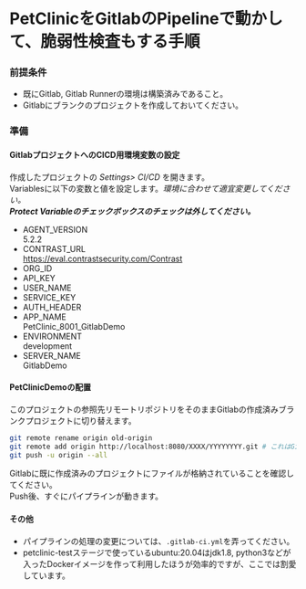 # PetClinicをGitlabのPipelineで動かして、脆弱性検査もする手順

### 前提条件
- 既にGitlab, Gitlab Runnerの環境は構築済みであること。
- Gitlabにブランクのプロジェクトを作成しておいてください。

### 準備
#### GitlabプロジェクトへのCICD用環境変数の設定
作成したプロジェクトの *Settings> CI/CD* を開きます。  
Variablesに以下の変数と値を設定します。*環境に合わせて適宜変更してください。*  
***Protect Variableのチェックボックスのチェックは外してください。***
- AGENT_VERSION  
  5.2.2
- CONTRAST_URL  
  https://eval.contrastsecurity.com/Contrast
- ORG_ID  
- API_KEY  
- USER_NAME  
- SERVICE_KEY  
- AUTH_HEADER  
- APP_NAME  
  PetClinic_8001_GitlabDemo
- ENVIRONMENT  
  development
- SERVER_NAME  
  GitlabDemo

#### PetClinicDemoの配置
このプロジェクトの参照先リモートリポジトリをそのままGitlabの作成済みブランクプロジェクトに切り替えます。
```bash
git remote rename origin old-origin
git remote add origin http://localhost:8080/XXXX/YYYYYYYY.git # これはGitlabに作ったプロジェクトのclone URLに合わせてください。
git push -u origin --all
```
Gitlabに既に作成済みのプロジェクトにファイルが格納されていることを確認してください。  
Push後、すぐにパイプラインが動きます。

#### その他
- パイプラインの処理の変更については、```.gitlab-ci.yml```を弄ってください。
- petclinic-testステージで使っているubuntu:20.04はjdk1.8, python3などが入ったDockerイメージを作って利用したほうが効率的ですが、ここでは割愛しています。
